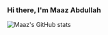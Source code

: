 ### Hi there, I'm Maaz Abdullah

![Maaz's GitHub stats](https://github-readme-stats.vercel.app/api?username=maazsunstone&show_icons=true&theme=radical)

